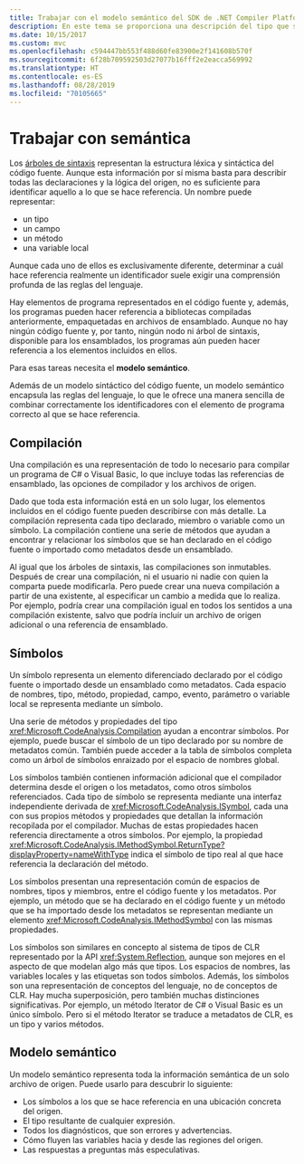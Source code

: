 ```yaml
---
title: Trabajar con el modelo semántico del SDK de .NET Compiler Platform
description: En este tema se proporciona una descripción del tipo que se usa para entender y manipular el modelo semántico del código.
ms.date: 10/15/2017
ms.custom: mvc
ms.openlocfilehash: c594447bb553f488d60fe83900e2f141608b570f
ms.sourcegitcommit: 6f28b709592503d27077b16fff2e2eacca569992
ms.translationtype: HT
ms.contentlocale: es-ES
ms.lasthandoff: 08/28/2019
ms.locfileid: "70105665"
---
```

# <a name="work-with-semantics"></a>Trabajar con semántica

Los [árboles de sintaxis](work-with-syntax.md) representan la estructura léxica y sintáctica del código fuente. Aunque esta información por sí misma basta para describir todas las declaraciones y la lógica del origen, no es suficiente para identificar aquello a lo que se hace referencia. Un nombre puede representar:

- un tipo
- un campo
- un método
- una variable local

Aunque cada uno de ellos es exclusivamente diferente, determinar a cuál hace referencia realmente un identificador suele exigir una comprensión profunda de las reglas del lenguaje. 

Hay elementos de programa representados en el código fuente y, además, los programas pueden hacer referencia a bibliotecas compiladas anteriormente, empaquetadas en archivos de ensamblado. Aunque no hay ningún código fuente y, por tanto, ningún nodo ni árbol de sintaxis, disponible para los ensamblados, los programas aún pueden hacer referencia a los elementos incluidos en ellos.

Para esas tareas necesita el **modelo semántico**.

Además de un modelo sintáctico del código fuente, un modelo semántico encapsula las reglas del lenguaje, lo que le ofrece una manera sencilla de combinar correctamente los identificadores con el elemento de programa correcto al que se hace referencia.

## <a name="compilation"></a>Compilación

Una compilación es una representación de todo lo necesario para compilar un programa de C# o Visual Basic, lo que incluye todas las referencias de ensamblado, las opciones de compilador y los archivos de origen. 

Dado que toda esta información está en un solo lugar, los elementos incluidos en el código fuente pueden describirse con más detalle. La compilación representa cada tipo declarado, miembro o variable como un símbolo. La compilación contiene una serie de métodos que ayudan a encontrar y relacionar los símbolos que se han declarado en el código fuente o importado como metadatos desde un ensamblado.

Al igual que los árboles de sintaxis, las compilaciones son inmutables. Después de crear una compilación, ni el usuario ni nadie con quien la comparta puede modificarla. Pero puede crear una nueva compilación a partir de una existente, al especificar un cambio a medida que lo realiza. Por ejemplo, podría crear una compilación igual en todos los sentidos a una compilación existente, salvo que podría incluir un archivo de origen adicional o una referencia de ensamblado.

## <a name="symbols"></a>Símbolos

Un símbolo representa un elemento diferenciado declarado por el código fuente o importado desde un ensamblado como metadatos. Cada espacio de nombres, tipo, método, propiedad, campo, evento, parámetro o variable local se representa mediante un símbolo. 

Una serie de métodos y propiedades del tipo <xref:Microsoft.CodeAnalysis.Compilation> ayudan a encontrar símbolos. Por ejemplo, puede buscar el símbolo de un tipo declarado por su nombre de metadatos común. También puede acceder a la tabla de símbolos completa como un árbol de símbolos enraizado por el espacio de nombres global.

Los símbolos también contienen información adicional que el compilador determina desde el origen o los metadatos, como otros símbolos referenciados. Cada tipo de símbolo se representa mediante una interfaz independiente derivada de <xref:Microsoft.CodeAnalysis.ISymbol>, cada una con sus propios métodos y propiedades que detallan la información recopilada por el compilador. Muchas de estas propiedades hacen referencia directamente a otros símbolos. Por ejemplo, la propiedad <xref:Microsoft.CodeAnalysis.IMethodSymbol.ReturnType?displayProperty=nameWithType> indica el símbolo de tipo real al que hace referencia la declaración del método.

Los símbolos presentan una representación común de espacios de nombres, tipos y miembros, entre el código fuente y los metadatos. Por ejemplo, un método que se ha declarado en el código fuente y un método que se ha importado desde los metadatos se representan mediante un elemento <xref:Microsoft.CodeAnalysis.IMethodSymbol> con las mismas propiedades.

Los símbolos son similares en concepto al sistema de tipos de CLR representado por la API <xref:System.Reflection>, aunque son mejores en el aspecto de que modelan algo más que tipos. Los espacios de nombres, las variables locales y las etiquetas son todos símbolos. Además, los símbolos son una representación de conceptos del lenguaje, no de conceptos de CLR. Hay mucha superposición, pero también muchas distinciones significativas. Por ejemplo, un método Iterator de C# o Visual Basic es un único símbolo. Pero si el método Iterator se traduce a metadatos de CLR, es un tipo y varios métodos.

## <a name="semantic-model"></a>Modelo semántico

Un modelo semántico representa toda la información semántica de un solo archivo de origen. Puede usarlo para descubrir lo siguiente: 

- Los símbolos a los que se hace referencia en una ubicación concreta del origen.
- El tipo resultante de cualquier expresión.
- Todos los diagnósticos, que son errores y advertencias.
- Cómo fluyen las variables hacia y desde las regiones del origen.
- Las respuestas a preguntas más especulativas.
